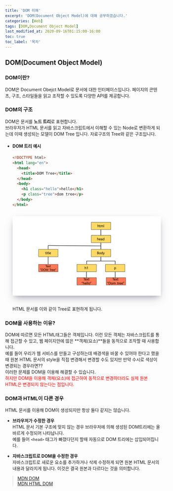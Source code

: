 ```yaml
---
title: 'DOM 이해'
excerpt: 'DOM(Document Object Model)에 대해 공부하겠습니다.'
categories: [Web]
tags: [DOM,Document Object Model]
last_modified_at: 2020-09-16T01:15:00-16:00
toc: true
toc_label: '목차'
---
```


## DOM(Document Object Model)

### DOM이란?

DOM은 Document Obejct Model로 문서에 대한 인터페이스입니다. 페이지의 콘텐츠, 구조, 스타일들을 읽고 조작할 수 있도록 다양한 API를 제공합니다.<br>

### DOM의 구조

DOM은 문서를 **노드 트리**로 표현합니다. <br>
브라우저가 HTML 문서를 읽고 자바스크립트에서 이해할 수 있는 Node로 변환하게 되는데 이때 생성되는 모델이 DOM Tree 입니다. 자료구조의 Tree와 같은 구조입니다.

- #### DOM 트리 예시

  ```html
  <!DOCTYPE html>
  <html lang="en">
    <head>
      <title>DOM Tree</title>
    </head>
    <body>
      <h1 class="hello">hello</h1>
      <p class="tree">dom tree</p>
    </body>
  </html>
  ```

  <img src='/assets/images/domtree.png' alt='profile' style="width:600px; margin-top:15px; margin-bottom:15px; box-shadow: rgba(50, 50, 93, 0.25) 0px 13px 27px -5px, rgba(0, 0, 0, 0.3) 0px 8px 16px -8px, rgba(0, 0, 0, 0.024) 0px -6px 16px -6px;"/>

  HTML 문서를 이와 같이 Tree로 표현하게 됩니다.

### DOM을 사용하는 이유?

DOM에 따르면 모든 HTML태그들은 객체입니다. 이런 모든 객체는 자바스크립트를 통해 접근할 수 있고, 웹 페이지안에 많은 **객체(요소)**들을 동적으로 조작할 때 사용합니다. <br>
예를 들어 우리가 웹 서비스를 만들고 구성하는데 배경색을 바꿀 수 있어야 한다고 했을때 원본 HTML 문서의 style을 직접 변경해서 변경할 수도 있지만 만약 수시로 색상이 변경되는 경우라면?? <br>
이러한 문제를 DOM을 이용해 해결할 수 있습니다. <br>
<span style="color:red">하지만 DOM을 이용해 객체(요소)에 접근하여 동적으로 변경하더라도 실제 원본 HTML은 변경되지 않는다는 점입니다.</span>

### DOM과 HTML이 다른 경우

HTML 문서를 이용해 DOM이 생성되지만 항상 둘다 같지는 않습니다.

- **브라우저가 수정한 경우**<br>
  HTML 문서 기본 구조에 맞지 않는 경우 브라우저에 의해 생성된 DOM트리에는 올바르게 수정되어 나타납니다.<br>예를 들어 `<head>` 태그가 빠졌다던지 할때 자동으로 DOM 트리에는 삽입되어집니다.

- **자바스크립트로 DOM을 수정한 경우**<br>
  자바스크립트로 새로운 요소를 추가하거나 삭제 수정하게 되면 원본 HTML 문서의 내용과 달라지게 됩니다. 이것은 결국 원본과 다르다는 것을 의미합니다.

> [MDN DOM](<[https](https://developer.mozilla.org/ko/docs/Web/API/Document_Object_Model/%EC%86%8C%EA%B0%9C)://wikidocs.net/24>)<br>[MDN HTML DOM](https://developer.mozilla.org/en-US/docs/Web/API/HTML_DOM_API)
